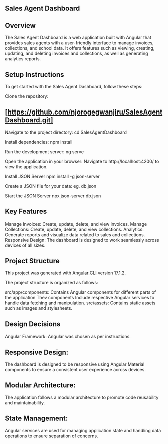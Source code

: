 ## Sales Agent Dashboard
## Overview
The Sales Agent Dashboard is a web application built with Angular that provides sales agents with a user-friendly interface to manage invoices, collections, and school data. It offers features such as viewing, creating, updating, and deleting invoices and collections, as well as generating analytics reports.

## Setup Instructions
To get started with the Sales Agent Dashboard, follow these steps:

Clone the repository:
## [https://github.com/njorogegwanjiru/SalesAgentDashboard.git]

Navigate to the project directory:
cd SalesAgentDashboard

Install dependencies:
npm install

Run the development server:
ng serve

Open the application in your browser:
Navigate to http://localhost:4200/ to view the application.

Install JSON Server
npm install -g json-server

Create a JSON file for your data:
eg. db.json

Start the JSON Server
npx json-server db.json

## Key Features
Manage Invoices: Create, update, delete, and view invoices.
Manage Collections: Create, update, delete, and view collections.
Analytics: Generate reports and visualize data related to sales and collections.
Responsive Design: The dashboard is designed to work seamlessly across devices of all sizes.

## Project Structure
This project was generated with [Angular CLI](https://github.com/angular/angular-cli) version 17.1.2.

The project structure is organized as follows:

src/app/components: Contains Angular components for different parts of the application Thev components Include respective Angular services to handle data fetching and manipulation.
src/assets: Contains static assets such as images and stylesheets.

## Design Decisions
Angular Framework: Angular was chosen as per instructions.

## Responsive Design: 
The dashboard is designed to be responsive using Angular Material components to ensure a consistent user experience across devices.

## Modular Architecture:
 The application follows a modular architecture to promote code reusability and maintainability.

## State Management:
 Angular services are used for managing application state and handling data operations to ensure separation of concerns.
